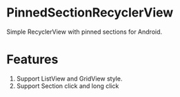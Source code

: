 # PinnedSectionRecyclerView
Simple RecyclerView with pinned sections for Android.

# Features
1. Support ListView and GridView style.
2. Support Section click and long click
